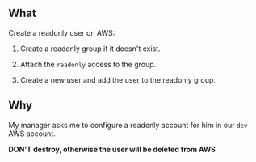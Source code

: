 ## What 

Create a readonly user on AWS:

1. Create a readonly group if it doesn't exist.

2. Attach the `readonly` access to the group.

3. Create a new user and add the user to the readonly group.

## Why

My manager asks me to configure a readonly account for him in our `dev` AWS account. 

**DON'T destroy, otherwise the user will be deleted from AWS**



